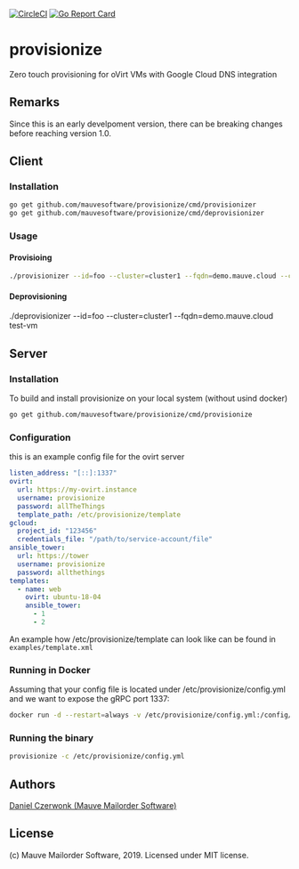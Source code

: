 [![CircleCI](https://circleci.com/gh/MauveSoftware/provisionize.svg?style=shield)](https://circleci.com/gh/MauveSoftware/provisionize)
[![Go Report Card](https://goreportcard.com/badge/github.com/mauvesoftware/provisionize)](https://goreportcard.com/report/github.com/mauvesoftware/provisionize)

# provisionize
Zero touch provisioning for oVirt VMs with Google Cloud DNS integration

## Remarks
Since this is an early develpoment version, there can be breaking changes before reaching version 1.0.

## Client

### Installation
```bash
go get github.com/mauvesoftware/provisionize/cmd/provisionizer
go get github.com/mauvesoftware/provisionize/cmd/deprovisionizer
```

### Usage

#### Provisioing
```bash
./provisionizer --id=foo --cluster=cluster1 --fqdn=demo.mauve.cloud --cores=2 --memory=2048 --template=ubuntu-18-04 --ipv4=10.2.3.4 --ipv6=2001:678:1e0:f00::1 test-vm
```

#### Deprovisioning
./deprovisionizer --id=foo --cluster=cluster1 --fqdn=demo.mauve.cloud test-vm

## Server

### Installation
To build and install provisionize on your local system (without usind docker)

```bash
go get github.com/mauvesoftware/provisionize/cmd/provisionize
```

### Configuration

this is an example config file for the ovirt server
```yaml
listen_address: "[::]:1337"
ovirt:
  url: https://my-ovirt.instance
  username: provisionize
  password: allTheThings
  template_path: /etc/provisionize/template
gcloud:
  project_id: "123456"
  credentials_file: "/path/to/service-account/file"
ansible_tower:
  url: https://tower
  username: provisionize
  password: allthethings
templates:
  - name: web
    ovirt: ubuntu-18-04
    ansible_tower:
      - 1
      - 2
```

An example how /etc/provisionize/template can look like can be found in `examples/template.xml`

### Running in Docker
Assuming that your config file is located under /etc/provisionize/config.yml and we want to expose the gRPC port 1337:

```bash
docker run -d --restart=always -v /etc/provisionize/config.yml:/config/config.yml -p 1337:1337 mauvesoftware/provisionize
```

### Running the binary
```bash
provisionize -c /etc/provisionize/config.yml
```

## Authors
[Daniel Czerwonk (Mauve Mailorder Software)]( https://github.com/czerwonk )

## License
(c) Mauve Mailorder Software, 2019. Licensed under MIT license.
